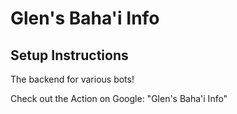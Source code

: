 # Glen's Baha'i Info

## Setup Instructions

The backend for various bots!

Check out the Action on Google: "Glen's Baha'i Info"

